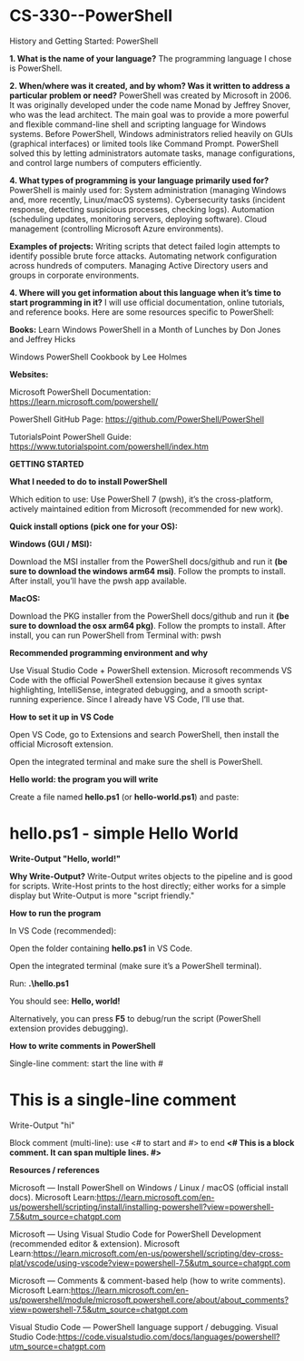 # CS-330--PowerShell
History and Getting Started: PowerShell

**1. What is the name of your language?**
The programming language I chose is PowerShell.

**2. When/where was it created, and by whom? Was it written to address a particular problem or need?**
   PowerShell was created by Microsoft in 2006. It was originally developed under the code name Monad by Jeffrey Snover, who was the lead architect. The main goal was to provide a more powerful and flexible command-line shell and scripting language for Windows systems. Before PowerShell, Windows administrators relied heavily on GUIs (graphical interfaces) or limited tools like Command Prompt. PowerShell solved this by letting administrators automate tasks, manage configurations, and control large numbers of computers efficiently.

**4. What types of programming is your language primarily used for?**
PowerShell is mainly used for:
System administration (managing Windows and, more recently, Linux/macOS systems).
Cybersecurity tasks (incident response, detecting suspicious processes, checking logs).
Automation (scheduling updates, monitoring servers, deploying software).
Cloud management (controlling Microsoft Azure environments).

**Examples of projects:**
Writing scripts that detect failed login attempts to identify possible brute force attacks.
Automating network configuration across hundreds of computers.
Managing Active Directory users and groups in corporate environments.

**4. Where will you get information about this language when it’s time to start programming in it?**
I will use official documentation, online tutorials, and reference books. Here are some resources specific to PowerShell:

**Books:**
Learn Windows PowerShell in a Month of Lunches by Don Jones and Jeffrey Hicks

Windows PowerShell Cookbook by Lee Holmes

**Websites:**

Microsoft PowerShell Documentation: https://learn.microsoft.com/powershell/

PowerShell GitHub Page: https://github.com/PowerShell/PowerShell

TutorialsPoint PowerShell Guide: https://www.tutorialspoint.com/powershell/index.htm



**GETTING STARTED**

**What I needed to do to install PowerShell**

Which edition to use:
Use PowerShell 7 (pwsh), it’s the cross-platform, actively maintained edition from Microsoft (recommended for new work).

**Quick install options (pick one for your OS):**

**Windows (GUI / MSI):**

Download the MSI installer from the PowerShell docs/github and run it **(be sure to download the windows arm64 msi)**. Follow the prompts to install. After install, you’ll have the pwsh app available.

**MacOS:**

Download the PKG installer from the PowerShell docs/github and run it **(be sure to download the osx arm64 pkg)**. Follow the prompts to install. After install, you can run PowerShell from Terminal with: pwsh


**Recommended programming environment and why**

Use Visual Studio Code + PowerShell extension.
Microsoft recommends VS Code with the official PowerShell extension because it gives syntax highlighting, IntelliSense, integrated debugging, and a smooth script-running experience. Since I already have VS Code, I’ll use that.

**How to set it up in VS Code**

Open VS Code, go to Extensions and search PowerShell, then install the official Microsoft extension.

Open the integrated terminal and make sure the shell is PowerShell.


**Hello world: the program you will write**

Create a file named **hello.ps1** (or **hello-world.ps1**) and paste:

# hello.ps1 - simple Hello World
**Write-Output "Hello, world!"**

**Why Write-Output?**
Write-Output writes objects to the pipeline and is good for scripts. Write-Host prints to the host directly; either works for a simple display but Write-Output is more "script friendly."

**How to run the program**

In VS Code (recommended):

Open the folder containing **hello.ps1** in VS Code.

Open the integrated terminal (make sure it’s a PowerShell terminal).

Run:
**.\hello.ps1**

You should see:
**Hello, world!**

Alternatively, you can press **F5** to debug/run the script (PowerShell extension provides debugging).


**How to write comments in PowerShell**

Single-line comment: start the line with #
# This is a single-line comment
Write-Output "hi"

Block comment (multi-line): use <# to start and #> to end
**<#
  This is a block comment.
  It can span multiple lines.
#>**



**Resources / references**

Microsoft — Install PowerShell on Windows / Linux / macOS (official install docs). 
Microsoft Learn:https://learn.microsoft.com/en-us/powershell/scripting/install/installing-powershell?view=powershell-7.5&utm_source=chatgpt.com

Microsoft — Using Visual Studio Code for PowerShell Development (recommended editor & extension). 
Microsoft Learn:https://learn.microsoft.com/en-us/powershell/scripting/dev-cross-plat/vscode/using-vscode?view=powershell-7.5&utm_source=chatgpt.com


Microsoft — Comments & comment-based help (how to write comments). 
Microsoft Learn:https://learn.microsoft.com/en-us/powershell/module/microsoft.powershell.core/about/about_comments?view=powershell-7.5&utm_source=chatgpt.com


Visual Studio Code — PowerShell language support / debugging. 
Visual Studio Code:https://code.visualstudio.com/docs/languages/powershell?utm_source=chatgpt.com



